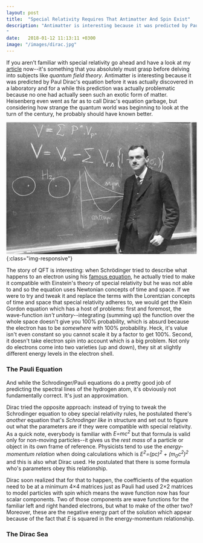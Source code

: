 ```yaml
---
layout: post
title:  "Special Relativity Requires That Antimatter And Spin Exist"
description: "Antimatter is interesting because it was predicted by Paul Dirac's equation before it was actually discovered in a laboratory and for a while this prediction was actually problematic because no one had actually seen such an exotic form of matter. Heisenberg even went as far as to call Dirac's equation garbage, but considering how strange the quantum world was beginning to look at the turn of the century, he probably should have known better.
"
date:   2018-01-12 11:13:11 +0300
image: "/images/dirac.jpg"
---
```


If you aren't familiar with special relativity go ahead and have a look at my [article](http://florintoader.net/special-relativity) now--it's something that you absolutely must grasp before delving into subjects like *quantum field theory*. Antimatter is interesting because it was predicted by Paul Dirac's equation before it was actually discovered in a laboratory and for a while this prediction was actually problematic because no one had actually seen such an exotic form of matter. Heisenberg even went as far as to call Dirac's equation garbage, but considering how strange the quantum world was beginning to look at the turn of the century, he probably should have known better.

![crowd](/images/dirac.jpg){:class="img-responsive"}

The story of QFT is interesting: when Schrödinger tried to describe what happens to an electron using his [famous equation](https://upload.wikimedia.org/wikipedia/en/5/53/Schrodinger_Equation.png), he actually tried to make it compatible with Einstein's theory of special relativity but he was not able to and so the equation uses Newtonian concepts of time and space. If we were to try and tweak it and replace the terms with the Lorentzian concepts of time and space that special relativity adheres to, we would get the Klein Gordon equation which has a host of problems: first and foremost, the wave-function *isn't unitary*--integrating (summing up) the function over the whole space doesn't give you 100% probability, which is absurd because the electron has to be *somewhere* with 100% probability. Heck, it's value isn't even constant so you cannot scale it by a factor to get 100%. Second, it doesn't take electron spin into account which is a big problem. Not only do electrons come into two varieties (up and down), they sit at slightly different energy levels in the electron shell.

### The Pauli Equation

And while the Schrodinger/Pauli equations do a pretty good job of predicting the spectral lines of the hydrogen atom, it's obviously not fundamentally correct. It's just an approximation.

Dirac tried the opposite approach: instead of trying to tweak the Schrodinger equation to obey special relativity rules, he postulated there's *another* equation that's *Schrodinger like* in structure and set out to figure out what the parameters are if they were compatible with special relativity. As a quick note, everybody is familiar with <i>E=mc<sup>2</sup></i> but that formula is valid only for non-moving particles--it gives us the *rest mass* of a particle or object in its own frame of reference. Physicists tend to use the *energy-momentum relation* when doing calculations which is <i>E<sup>2</sup>=(pc)<sup>2</sup> + (m<sub>0</sub>c<sup>2</sup>)<sup>2</sup></i> and this is also what Dirac used. He postulated that there is some formula who's parameters obey this relationship.

Dirac soon realized that for that to happen, the coefficients of the equation need to be at a minimum 4&times;4 matrices just as Pauli had used 2&times;2 matrices to model particles with spin which means the wave function now has four scalar components. Two of those components are wave functions for the familiar left and right handed electrons, but what to make of the other two? Moreover, these are the negative energy part of the solution which appear because of the fact that *E* is squared in the energy-momentum relationship.

### The Dirac Sea
